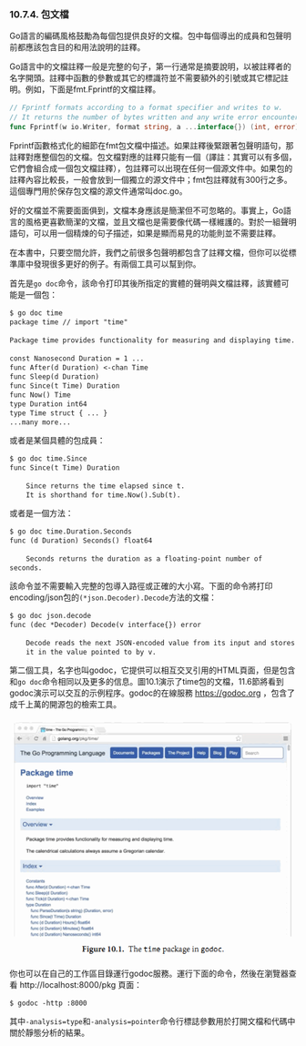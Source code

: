 ### 10.7.4. 包文檔

Go語言的編碼風格鼓勵為每個包提供良好的文檔。包中每個導出的成員和包聲明前都應該包含目的和用法說明的註釋。

Go語言中的文檔註釋一般是完整的句子，第一行通常是摘要說明，以被註釋者的名字開頭。註釋中函數的參數或其它的標識符並不需要額外的引號或其它標記註明。例如，下面是fmt.Fprintf的文檔註釋。

```Go
// Fprintf formats according to a format specifier and writes to w.
// It returns the number of bytes written and any write error encountered.
func Fprintf(w io.Writer, format string, a ...interface{}) (int, error)
```

Fprintf函數格式化的細節在fmt包文檔中描述。如果註釋後緊跟著包聲明語句，那註釋對應整個包的文檔。包文檔對應的註釋只能有一個（譯註：其實可以有多個，它們會組合成一個包文檔註釋），包註釋可以出現在任何一個源文件中。如果包的註釋內容比較長，一般會放到一個獨立的源文件中；fmt包註釋就有300行之多。這個專門用於保存包文檔的源文件通常叫doc.go。

好的文檔並不需要面面俱到，文檔本身應該是簡潔但不可忽略的。事實上，Go語言的風格更喜歡簡潔的文檔，並且文檔也是需要像代碼一樣維護的。對於一組聲明語句，可以用一個精煉的句子描述，如果是顯而易見的功能則並不需要註釋。

在本書中，只要空間允許，我們之前很多包聲明都包含了註釋文檔，但你可以從標準庫中發現很多更好的例子。有兩個工具可以幫到你。

首先是`go doc`命令，該命令打印其後所指定的實體的聲明與文檔註釋，該實體可能是一個包：

```
$ go doc time
package time // import "time"

Package time provides functionality for measuring and displaying time.

const Nanosecond Duration = 1 ...
func After(d Duration) <-chan Time
func Sleep(d Duration)
func Since(t Time) Duration
func Now() Time
type Duration int64
type Time struct { ... }
...many more...
```

或者是某個具體的包成員：

```
$ go doc time.Since
func Since(t Time) Duration

	Since returns the time elapsed since t.
	It is shorthand for time.Now().Sub(t).
```

或者是一個方法：

```
$ go doc time.Duration.Seconds
func (d Duration) Seconds() float64

	Seconds returns the duration as a floating-point number of seconds.
```

該命令並不需要輸入完整的包導入路徑或正確的大小寫。下面的命令將打印encoding/json包的`(*json.Decoder).Decode`方法的文檔：

```
$ go doc json.decode
func (dec *Decoder) Decode(v interface{}) error

	Decode reads the next JSON-encoded value from its input and stores
	it in the value pointed to by v.
```

第二個工具，名字也叫godoc，它提供可以相互交叉引用的HTML頁面，但是包含和`go doc`命令相同以及更多的信息。圖10.1演示了time包的文檔，11.6節將看到godoc演示可以交互的示例程序。godoc的在線服務 https://godoc.org ，包含了成千上萬的開源包的檢索工具。

![](../images/ch10-01.png)

你也可以在自己的工作區目錄運行godoc服務。運行下面的命令，然後在瀏覽器查看 http://localhost:8000/pkg 頁面：

```
$ godoc -http :8000
```

其中`-analysis=type`和`-analysis=pointer`命令行標誌參數用於打開文檔和代碼中關於靜態分析的結果。
